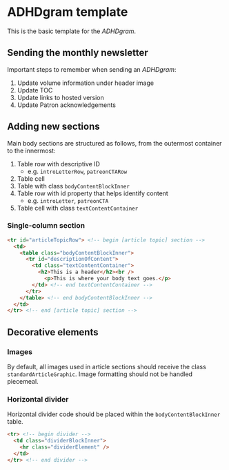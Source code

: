 # ADHDgram template

This is the basic template for the _ADHDgram_.

## Sending the monthly newsletter
Important steps to remember when sending an _ADHDgram_:
1. Update volume information under header image
2. Update TOC
3. Update links to hosted version
4. Update Patron acknowledgements

## Adding new sections
Main body sections are structured as follows, from the outermost container to the innermost:
1. Table row with descriptive ID
    * e.g. `introLetterRow`, `patreonCTARow`
2. Table cell
3. Table with class `bodyContentBlockInner`
4. Table row with id property that helps identify content
    * e.g. `introLetter`, `patreonCTA`
5. Table cell with class `textContentContainer`

### Single-column section

```html
<tr id="articleTopicRow"> <!-- begin [article topic] section -->
  <td>
    <table class="bodyContentBlockInner">
      <tr id="descriptionOfContent">
        <td class="textContentContainer">
          <h2>This is a header</h2><br />
            <p>This is where your body text goes.</p>
        </td> <!-- end textContentContainer -->
      </tr>
    </table> <!-- end bodyContentBlockInner -->
  </td>
</tr> <!-- end [article topic] section -->
```

## Decorative elements

### Images

By default, all images used in article sections should receive the class `standardArticleGraphic`. Image formatting should not be handled piecemeal.

### Horizontal divider
Horizontal divider code should be placed within the `bodyContentBlockInner` table.
```html
<tr> <!-- begin divider -->
  <td class="dividerBlockInner">
    <hr class="dividerElement" />
  </td>
</tr> <!-- end divider -->
```
